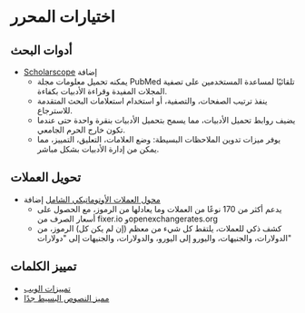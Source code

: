 # اختيارات المحرر

## أدوات البحث

- [Scholarscope](https://www.scholarscope.online/) إضافة
  - يمكنه تحميل معلومات مجلة PubMed تلقائيًا لمساعدة المستخدمين على تصفية المجلات المفيدة وقراءة الأدبيات بكفاءة.
  - ينفذ ترتيب الصفحات، والتصفية، أو استخدام استعلامات البحث المتقدمة للاسترجاع.
  - يضيف روابط تحميل الأدبيات، مما يسمح بتحميل الأدبيات بنقرة واحدة حتى عندما تكون خارج الحرم الجامعي.
  - يوفر ميزات تدوين الملاحظات البسيطة: وضع العلامات، التعليق، التمييز، مما يمكن من إدارة الأدبيات بشكل مباشر.

## تحويل العملات

- [محول العملات الأوتوماتيكي الشامل](https://chromewebstore.google.com/detail/hbjagjepkeogombomfeefdmjnclgojli?hl=zh-CN&utm_source=ext_sidebar) إضافة
  - يدعم أكثر من 170 نوعًا من العملات وما يعادلها من الرموز، مع الحصول على أسعار الصرف من fixer.io وopenexchangerates.org
  - كشف ذكي للعملات، يلتقط كل شيء من معظم (إن لم يكن كل) الرموز، من الدولارات، والجنيهات، واليورو إلى اليورو، والدولارات، والجنيهات إلى "دولارات"

## تمييز الكلمات

- [تمييزات الويب](https://web-highlights.com/blog/welcome/)
- [مميز النصوص البسيط جدًا](https://chromewebstore.google.com/detail/super-simple-highlighter/hhlhjgianpocpoppaiihmlpgcoehlhio)
